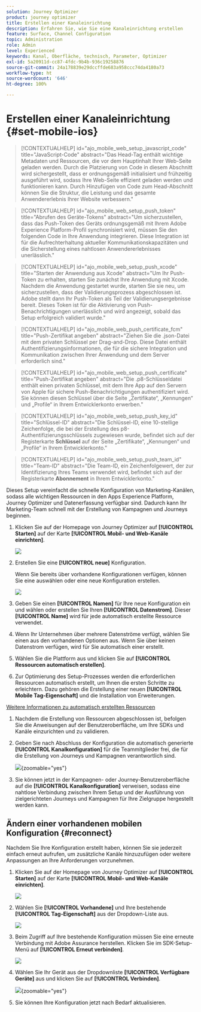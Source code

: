 ```yaml
---
solution: Journey Optimizer
product: journey optimizer
title: Erstellen einer Kanaleinrichtung
description: Erfahren Sie, wie Sie eine Kanaleinrichtung erstellen
feature: Surface, Channel Configuration
topic: Administration
role: Admin
level: Experienced
keywords: Kanal, Oberfläche, technisch, Parameter, Optimizer
exl-id: 5a20911d-cc87-4fdc-9b4b-936c19258876
source-git-commit: 24a178839e29dccffde683a958ccc74da4180a73
workflow-type: ht
source-wordcount: '646'
ht-degree: 100%

---
```


# Erstellen einer Kanaleinrichtung {#set-mobile-ios}

>[!CONTEXTUALHELP]
>id="ajo_mobile_web_setup_javascript_code"
>title="JavaScript-Code"
>abstract="Das Head-Tag enthält wichtige Metadaten und Ressourcen, die vor dem Hauptinhalt Ihrer Web-Seite geladen werden. Durch die Platzierung von Code in diesem Abschnitt wird sichergestellt, dass er ordnungsgemäß initialisiert und frühzeitig ausgeführt wird, sodass Ihre Web-Seite effizient geladen werden und funktionieren kann. Durch Hinzufügen von Code zum Head-Abschnitt können Sie die Struktur, die Leistung und das gesamte Anwendererlebnis Ihrer Website verbessern."

>[!CONTEXTUALHELP]
>id="ajo_mobile_web_setup_push_token"
>title="Abrufen des Geräte-Tokens"
>abstract="Um sicherzustellen, dass das Push-Token des Geräts ordnungsgemäß mit Ihrem Adobe Experience Platform-Profil synchronisiert wird, müssen Sie den folgenden Code in Ihre Anwendung integrieren. Diese Integration ist für die Aufrechterhaltung aktueller Kommunikationskapazitäten und die Sicherstellung eines nahtlosen Anwendererlebnisses unerlässlich."

>[!CONTEXTUALHELP]
>id="ajo_mobile_web_setup_push_xcode"
>title="Starten der Anwendung aus Xcode"
>abstract="Um Ihr Push-Token zu erhalten, starten Sie zunächst Ihre Anwendung mit Xcode. Nachdem die Anwendung gestartet wurde, starten Sie sie neu, um sicherzustellen, dass der Validierungsprozess abgeschlossen ist. Adobe stellt dann Ihr Push-Token als Teil der Validierungsergebnisse bereit. Dieses Token ist für die Aktivierung von Push-Benachrichtigungen unerlässlich und wird angezeigt, sobald das Setup erfolgreich validiert wurde."

>[!CONTEXTUALHELP]
>id="ajo_mobile_web_push_certificate_fcm"
>title="Push-Zertifikat angeben"
>abstract="Ziehen Sie die .json-Datei mit dem privaten Schlüssel per Drag-and-Drop. Diese Datei enthält Authentifizierungsinformationen, die für die sichere Integration und Kommunikation zwischen Ihrer Anwendung und dem Server erforderlich sind."

>[!CONTEXTUALHELP]
>id="ajo_mobile_web_setup_push_certificate"
>title="Push-Zertifikat angeben"
>abstract="Die .p8-Schlüsseldatei enthält einen privaten Schlüssel, mit dem Ihre App auf den Servern von Apple für sichere Push-Benachrichtigungen authentifiziert wird. Sie können diesen Schlüssel über die Seite „Zertifikate“, „Kennungen“ und „Profile“ in Ihrem Entwicklerkonto erwerben."

>[!CONTEXTUALHELP]
>id="ajo_mobile_web_setup_push_key_id"
>title="Schlüssel-ID"
>abstract="Die Schlüssel-ID, eine 10-stellige Zeichenfolge, die bei der Erstellung des p8-Authentifizierungsschlüssels zugewiesen wurde, befindet sich auf der Registerkarte **Schlüssel** auf der Seite „Zertifikate“, „Kennungen“ und „Profile“ in Ihrem Entwicklerkonto."

>[!CONTEXTUALHELP]
>id="ajo_mobile_web_setup_push_team_id"
>title="Team-ID"
>abstract="Die Team-ID, ein Zeichenfolgewert, der zur Identifizierung Ihres Teams verwendet wird, befindet sich auf der Registerkarte **Abonnement** in Ihrem Entwicklerkonto."


Dieses Setup vereinfacht die schnelle Konfiguration von Marketing-Kanälen, sodass alle wichtigen Ressourcen in den Apps Experience Platform, Journey Optimizer und Datenerfassung verfügbar sind. Dadurch kann Ihr Marketing-Team schnell mit der Erstellung von Kampagnen und Journeys beginnen.

1. Klicken Sie auf der Homepage von Journey Optimizer auf **[!UICONTROL Starten]** auf der Karte **[!UICONTROL Mobil- und Web-Kanäle einrichten]**.

   ![](assets/guided-setup-config-1.png)

1. Erstellen Sie eine **[!UICONTROL neue]** Konfiguration.

   Wenn Sie bereits über vorhandene Konfigurationen verfügen, können Sie eine auswählen oder eine neue Konfiguration erstellen.

   ![](assets/guided-setup-config-2.png)

1. Geben Sie einen **[!UICONTROL Namen]** für Ihre neue Konfiguration ein und wählen oder erstellen Sie Ihren **[!UICONTROL Datenstrom]**. Dieser **[!UICONTROL Name]** wird für jede automatisch erstellte Ressource verwendet.

1. Wenn Ihr Unternehmen über mehrere Datenströme verfügt, wählen Sie einen aus den vorhandenen Optionen aus. Wenn Sie über keinen Datenstrom verfügen, wird für Sie automatisch einer erstellt.

1. Wählen Sie die Plattform aus und klicken Sie auf **[!UICONTROL Ressourcen automatisch erstellen]**.

1. Zur Optimierung des Setup-Prozesses werden die erforderlichen Ressourcen automatisch erstellt, um Ihnen die ersten Schritte zu erleichtern. Dazu gehören die Erstellung einer neuen **[!UICONTROL Mobile Tag-Eigenschaft]** und die Installation von Erweiterungen.

[Weitere Informationen zu automatisch erstellten Ressourcen](set-mobile-config.md#auto-create-resources)

1. Nachdem die Erstellung von Ressourcen abgeschlossen ist, befolgen Sie die Anweisungen auf der Benutzeroberfläche, um Ihre SDKs und Kanäle einzurichten und zu validieren.

1. Geben Sie nach Abschluss der Konfiguration die automatisch generierte **[!UICONTROL Kanalkonfiguration]** für die Teammitglieder frei, die für die Erstellung von Journeys und Kampagnen verantwortlich sind.

   ![](assets/guided-setup-config-ios-8.png){zoomable="yes"}

1. Sie können jetzt in der Kampagnen- oder Journey-Benutzeroberfläche auf die **[!UICONTROL Kanalkonfiguration]** verweisen, sodass eine nahtlose Verbindung zwischen Ihrem Setup und der Ausführung von zielgerichteten Journeys und Kampagnen für Ihre Zielgruppe hergestellt werden kann.

## Ändern einer vorhandenen mobilen Konfiguration {#reconnect}

Nachdem Sie Ihre Konfiguration erstellt haben, können Sie sie jederzeit einfach erneut aufrufen, um zusätzliche Kanäle hinzuzufügen oder weitere Anpassungen an Ihre Anforderungen vorzunehmen.

1. Klicken Sie auf der Homepage von Journey Optimizer auf **[!UICONTROL Starten]** auf der Karte **[!UICONTROL Mobil- und Web-Kanäle einrichten]**.

   ![](assets/guided-setup-config-1.png)

1. Wählen Sie **[!UICONTROL Vorhandene]** und Ihre bestehende **[!UICONTROL Tag-Eigenschaft]** aus der Dropdown-Liste aus.

   ![](assets/guided-setup-config-ios-9.png)

1. Beim Zugriff auf Ihre bestehende Konfiguration müssen Sie eine erneute Verbindung mit Adobe Assurance herstellen. Klicken Sie im SDK-Setup-Menü auf **[!UICONTROL Erneut verbinden]**.

   ![](assets/guided-setup-config-ios-10.png)

1. Wählen Sie Ihr Gerät aus der Dropdownliste **[!UICONTROL Verfügbare Geräte]** aus und klicken Sie auf **[!UICONTROL Verbinden]**.

   ![](assets/guided-setup-config-ios-11.png){zoomable="yes"}

1. Sie können Ihre Konfiguration jetzt nach Bedarf aktualisieren.
